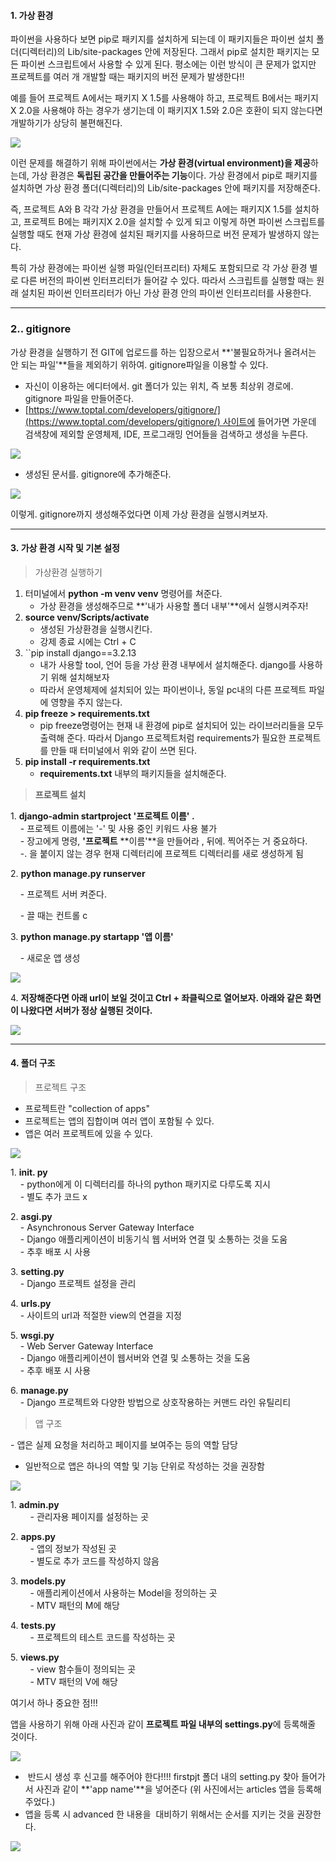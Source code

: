 #### 1. 가상 환경

파이썬을 사용하다 보면 pip로 패키지를 설치하게 되는데 이 패키지들은 파이썬 설치 폴더(디렉터리)의 Lib/site-packages 안에 저장된다. 그래서 pip로 설치한 패키지는 모든 파이썬 스크립트에서 사용할 수 있게 된다. 평소에는 이런 방식이 큰 문제가 없지만 프로젝트를 여러 개 개발할 때는 패키지의 버전 문제가 발생한다!!

예를 들어 프로젝트 A에서는 패키지 X 1.5를 사용해야 하고, 프로젝트 B에서는 패키지 X 2.0을 사용해야 하는 경우가 생기는데 이 패키지X 1.5와 2.0은 호환이 되지 않는다면 개발하기가 상당히 불편해진다.

![](https://blog.kakaocdn.net/dn/zCgHZ/btrK30BDxg6/Al6jyEhHu0WccYFZmR1eek/img.png)

이런 문제를 해결하기 위해 파이썬에서는 **가상 환경(virtual environment)을 제공**하는데, 가상 환경은 **독립된 공간을 만들어주는 기능**이다. 가상 환경에서 pip로 패키지를 설치하면 가상 환경 폴더(디렉터리)의 Lib/site-packages 안에 패키지를 저장해준다.

즉, 프로젝트 A와 B 각각 가상 환경을 만들어서 프로젝트 A에는 패키지X 1.5를 설치하고, 프로젝트 B에는 패키지X 2.0을 설치할 수 있게 되고 이렇게 하면 파이썬 스크립트를 실행할 때도 현재 가상 환경에 설치된 패키지를 사용하므로 버전 문제가 발생하지 않는다.

특히 가상 환경에는 파이썬 실행 파일(인터프리터) 자체도 포함되므로 각 가상 환경 별로 다른 버전의 파이썬 인터프리터가 들어갈 수 있다. 따라서 스크립트를 실행할 때는 원래 설치된 파이썬 인터프리터가 아닌 가상 환경 안의 파이썬 인터프리터를 사용한다.

---

### 2.. gitignore

가상 환경을 실행하기 전 GIT에 업로드를 하는 입장으로서 **'불필요하거나 올려서는 안 되는 파일'**들을 제외하기 위하여. gitignore파일을 이용할 수 있다.

-   자신이 이용하는 에디터에서. git 폴더가 있는 위치, 즉 보통 최상위 경로에. gitignore 파일을 만들어준다.
-   [https://www.toptal.com/developers/gitignore/](https://www.toptal.com/developers/gitignore/) 사이트에 들어가면 가운데 검색창에 제외할 운영체제, IDE, 프로그래밍 언어들을 검색하고 생성을 누른다.

![](https://blog.kakaocdn.net/dn/bCfjn7/btrK57M24Vu/ObuDDDSYuyrVK7v0ygWPc1/img.png)

-   생성된 문서를. gitignore에 추가해준다.

![](https://blog.kakaocdn.net/dn/bOUVxj/btrK4E534w5/WYscMnSC3Ebkcs86Tphka0/img.png)

이렇게. gitignore까지 생성해주었다면 이제 가상 환경을 실행시켜보자.

---

#### 3. **가상 환경 시작 및 기본 설정**

> 가상환경 실행하기

1.  터미널에서 **python -m venv venv** 명령어를 쳐준다.
    -   가상 환경을 생성해주므로 **'내가 사용할 폴더 내부'**에서 실행시켜주자!
2.  **source venv/Scripts/activate**
    -   생성된 가상환경을 실행시킨다.
    -   강제 종료 시에는 Ctrl + C
3. ``pip install django==3.2.13  
    -   내가 사용할 tool, 언어 등을 가상 환경 내부에서 설치해준다. django를 사용하기 위해 설치해보자
    -   따라서 운영체제에 설치되어 있는 파이썬이나, 동일 pc내의 다른 프로젝트 파일에 영향을 주지 않는다.
4.  **pip freeze > requirements.txt**  
    -   pip freeze명령어는 현재 내 환경에 pip로 설치되어 있는 라이브러리들을 모두 출력해 준다. 따라서 Django 프로젝트처럼 requirements가 필요한 프로젝트를 만들 때 터미널에서 위와 같이 쓰면 된다.
5.  **pip install -r requirements.txt**
    -   ****requirements.txt**** 내부의 패키지들을 설치해준다.

> **프로젝트 설치**

1. **django-admin startproject '프로젝트 이름' .**  
    - 프로젝트 이름에는 '-' 및 사용 중인 키워드 사용 불가  
    - 장고에게 명령, **'프로젝트** **이름'**을 만들어라 , 뒤에. 찍어주는 거 중요하다.  
    -. 을 붙이지 않는 경우 현재 디렉터리에 프로젝트 디렉터리를 새로 생성하게 됨

2. **python manage.py runserver** 

    - 프로젝트 서버 켜준다.

    - 끌 때는 컨트롤 c

  
3. **python manage.py startapp '앱 이름'**

    - 새로운 앱 생성

![](https://blog.kakaocdn.net/dn/8Q5MP/btrK2ups3uT/4uX6qk5Aediq5KckdwcRYk/img.png)

4. **저장해준다면 아래 url이 보일 것이고 Ctrl + 좌클릭으로 열어보자. 아래와 같은 화면이 나왔다면 서버가 정상 실행된 것이다.**

![](https://blog.kakaocdn.net/dn/wl1T6/btrK6cgsg07/cRV8yhhlFkvGI6LPzk9X8k/img.png)

---

#### 4. 폴더 구조

> 프로젝트 구조

- 프로젝트란 "collection of apps"  
- 프로젝트는 앱의 집합이며 여러 앱이 포함될 수 있다.  
- 앱은 여러 프로젝트에 있을 수 있다.

![](https://blog.kakaocdn.net/dn/syavj/btrK30aBY2F/psLklawaRKPeCWVb2WNqek/img.png)

1. **__init__. py**  
    - python에게 이 디렉터리를 하나의 python 패키지로 다루도록 지시  
    - 별도 추가 코드 x

  
2. **asgi.py**  
    - Asynchronous Server Gateway Interface  
    - Django 애플리케이션이 비동기식 웹 서버와 연결 및 소통하는 것을 도움  
    - 추후 배포 시 사용

  
3. **setting.py**  
    - Django 프로젝트 설정을 관리  
  
4. **urls.py**   
    - 사이트의 url과 적절한 view의 연결을 지정  
  
5. **wsgi.py**     
    - Web Server Gateway Interface  
    - Django 애플리케이션이 웹서버와 연결 및 소통하는 것을 도움  
    - 추후 배포 시 사용  
  
6. **manage.py**     
    - Django 프로젝트와 다양한 방법으로 상호작용하는 커맨드 라인 유틸리티

> 앱 구조

- 앱은 실제 요청을 처리하고 페이지를 보여주는 등의 역할 담당  
- 일반적으로 앱은 하나의 역할 및 기능 단위로 작성하는 것을 권장함

![](https://blog.kakaocdn.net/dn/O8Wop/btrK49YQJYG/ZJE6LSbQUx1B51GsIkXBC0/img.png)

1. **admin.py**  
        - 관리자용 페이지를 설정하는 곳  
  
2. **apps.py**  
        - 앱의 정보가 작성된 곳  
        - 별도로 추가 코드를 작성하지 않음  
  
3. **models.py**  
        - 애플리케이션에서 사용하는 Model을 정의하는 곳  
        - MTV 패턴의 M에 해당  
  
4. **tests.py**  
        - 프로젝트의 테스트 코드를 작성하는 곳  
  
5. **views.py**  
        - view 함수들이 정의되는 곳  
        - MTV 패턴의 V에 해당

여기서 하나 중요한 점!!!

앱을 사용하기 위해 아래 사진과 같이 **프로젝트 파일 내부의 settings.py**에 등록해줄 것이다.

![](https://blog.kakaocdn.net/dn/bL76m3/btrK2njtk9t/ndy1EiNKoKJV1jHLkJSUM1/img.png)

-    반드시 생성 후 신고를 해주어야 한다!!!! firstpjt 폴더 내의 setting.py 찾아 들어가서 사진과 같이 **'app name'**을 넣어준다 (위 사진에서는 articles 앱을 등록해주었다.)
-   앱을 등록 시 advanced 한 내용을  대비하기 위해서는 순서를 지키는 것을 권장한다.

![](https://blog.kakaocdn.net/dn/234Cb/btrK1hYc0mN/pSYaEthmiFsm2spW24f96K/img.png)